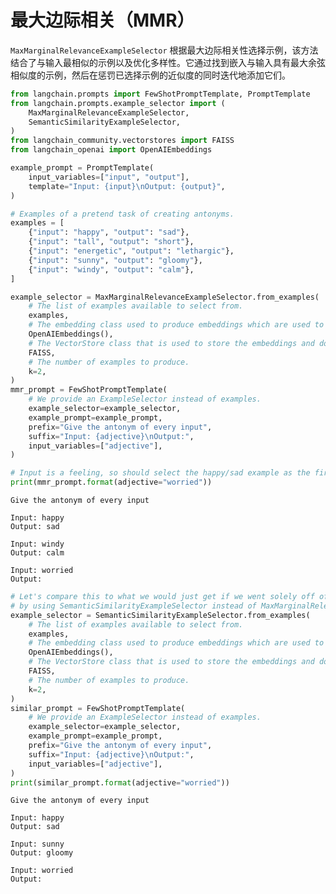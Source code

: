 # 最大边际相关（MMR）

`MaxMarginalRelevanceExampleSelector` 根据最大边际相关性选择示例，该方法结合了与输入最相似的示例以及优化多样性。它通过找到嵌入与输入具有最大余弦相似度的示例，然后在惩罚已选择示例的近似度的同时迭代地添加它们。


```python
from langchain.prompts import FewShotPromptTemplate, PromptTemplate
from langchain.prompts.example_selector import (
    MaxMarginalRelevanceExampleSelector,
    SemanticSimilarityExampleSelector,
)
from langchain_community.vectorstores import FAISS
from langchain_openai import OpenAIEmbeddings

example_prompt = PromptTemplate(
    input_variables=["input", "output"],
    template="Input: {input}\nOutput: {output}",
)

# Examples of a pretend task of creating antonyms.
examples = [
    {"input": "happy", "output": "sad"},
    {"input": "tall", "output": "short"},
    {"input": "energetic", "output": "lethargic"},
    {"input": "sunny", "output": "gloomy"},
    {"input": "windy", "output": "calm"},
]
```


```python
example_selector = MaxMarginalRelevanceExampleSelector.from_examples(
    # The list of examples available to select from.
    examples,
    # The embedding class used to produce embeddings which are used to measure semantic similarity.
    OpenAIEmbeddings(),
    # The VectorStore class that is used to store the embeddings and do a similarity search over.
    FAISS,
    # The number of examples to produce.
    k=2,
)
mmr_prompt = FewShotPromptTemplate(
    # We provide an ExampleSelector instead of examples.
    example_selector=example_selector,
    example_prompt=example_prompt,
    prefix="Give the antonym of every input",
    suffix="Input: {adjective}\nOutput:",
    input_variables=["adjective"],
)
```


```python
# Input is a feeling, so should select the happy/sad example as the first one
print(mmr_prompt.format(adjective="worried"))
```

    Give the antonym of every input
    
    Input: happy
    Output: sad
    
    Input: windy
    Output: calm
    
    Input: worried
    Output:
    


```python
# Let's compare this to what we would just get if we went solely off of similarity,
# by using SemanticSimilarityExampleSelector instead of MaxMarginalRelevanceExampleSelector.
example_selector = SemanticSimilarityExampleSelector.from_examples(
    # The list of examples available to select from.
    examples,
    # The embedding class used to produce embeddings which are used to measure semantic similarity.
    OpenAIEmbeddings(),
    # The VectorStore class that is used to store the embeddings and do a similarity search over.
    FAISS,
    # The number of examples to produce.
    k=2,
)
similar_prompt = FewShotPromptTemplate(
    # We provide an ExampleSelector instead of examples.
    example_selector=example_selector,
    example_prompt=example_prompt,
    prefix="Give the antonym of every input",
    suffix="Input: {adjective}\nOutput:",
    input_variables=["adjective"],
)
print(similar_prompt.format(adjective="worried"))
```

    Give the antonym of every input
    
    Input: happy
    Output: sad
    
    Input: sunny
    Output: gloomy
    
    Input: worried
    Output:
    




